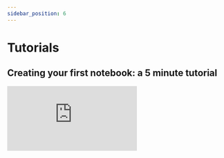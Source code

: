 ```yaml
---
sidebar_position: 6
---
```


# Tutorials

## Creating your first notebook: a 5 minute tutorial

<div style={{position: 'relative', paddingBottom: '59.01639344262295%', height: 0}}><iframe src="https://www.loom.com/embed/62be1d8356f6406089d406690e339d81" frameBorder={0} webkitallowfullscreen mozallowfullscreen allowFullScreen style={{position: 'absolute', top: 0, left: 0, width: '100%', height: '100%'}} /></div>
